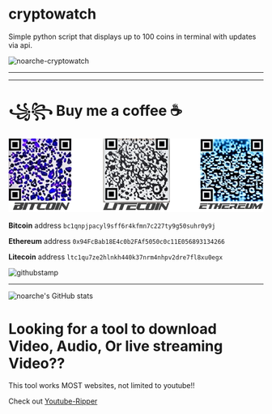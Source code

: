 # cryptowatch
Simple python script that displays up to 100 coins in terminal with updates via api.


![noarche-cryptowatch](https://github.com/user-attachments/assets/8e5210b6-1868-43dc-9079-0eb50ee8c933)

-------------------------------------------------------------------
-------------------------------------------------------------------

# ꧁꧂  Buy me a coffee ☕

![qrCode](https://raw.githubusercontent.com/noarche/cd-ripper/main/unrelated-ignore/CryptoQRcodes.png)

**Bitcoin** address `bc1qnpjpacyl9sff6r4kfmn7c227ty9g50suhr0y9j`


**Ethereum** address `0x94FcBab18E4c0b2FAf5050c0c11E056893134266`


**Litecoin** address `ltc1qu7ze2hlnkh440k37nrm4nhpv2dre7fl8xu0egx`

![githubstamp](https://github.com/user-attachments/assets/d7b584e2-ba2a-442c-8783-9acb3a4781a5)


-------------------------------------------------------------------

![noarche's GitHub stats](https://github-readme-stats.vercel.app/api?username=noarche&show_icons=true&theme=transparent)

# Looking for a tool to download Video, Audio, Or live streaming Video??

This tool works MOST websites, not limited to youtube!!

Check out [Youtube-Ripper](https://github.com/noarche/youtube-ripper)
